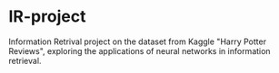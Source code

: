 # IR-project
Information Retrival project on the dataset from Kaggle "Harry Potter Reviews", exploring the applications of neural networks in information retrieval.
